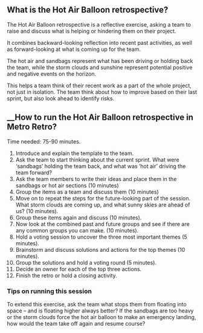 What is the Hot Air Balloon retrospective?
------------------------------------------

The Hot Air Balloon retrospective is a reflective exercise, asking a team to raise and discuss what is helping or hindering them on their project.

It combines backward-looking reflection into recent past activities, as well as forward-looking at what is coming up for the team.

The hot air and sandbags represent what has been driving or holding back the team, while the storm clouds and sunshine represent potential positive and negative events on the horizon.

This helps a team think of their recent work as a part of the whole project, not just in isolation. The team think about how to improve based on their last sprint, but also look ahead to identify risks._‍_

_‍_How to run the Hot Air Balloon retrospective in Metro Retro?
---------------------------------------------------------------

Time needed: 75-90 minutes.

1.  Introduce and explain the template to the team.
2.  Ask the team to start thinking about the current sprint. What were ‘sandbags’ holding the team back, and what was ‘hot air’ driving the team forward?
3.  Ask the team members to write their ideas and place them in the sandbags or hot air sections (10 minutes)
4.  Group the items as a team and discuss them (10 minutes)
5.  Move on to repeat the steps for the future-looking part of the session. What storm clouds are coming up, and what sunny skies are ahead of us? (10 minutes).
6.  Group these items again and discuss (10 minutes).
7.  Now look at the combined past and future groups and see if there are any common groups you can make. (10 minutes).
8.  Hold a voting session to uncover the three most important themes (5 minutes).
9.  Brainstorm and discuss solutions and actions for the top themes (10 minutes).
10.  Group the solutions and hold a voting round (5 minutes).
11.  Decide an owner for each of the top three actions.
12.  Finish the retro or hold a closing activity.

### Tips on running this session

To extend this exercise, ask the team what stops them from floating into space – and is floating higher always better? If the sandbags are too heavy or the storm clouds force the hot air balloon to make an emergency landing, how would the team take off again and resume course?